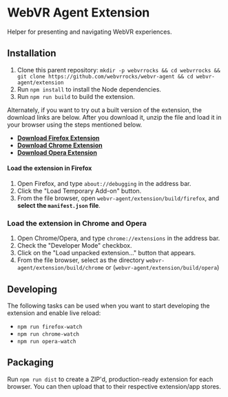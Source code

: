 # WebVR Agent Extension

Helper for presenting and navigating WebVR experiences.


## Installation

1. Clone this parent repository: `mkdir -p webvrrocks && cd webvrrocks && git clone https://github.com/webvrrocks/webvr-agent && cd webvr-agent/extension`
2. Run `npm install` to install the Node dependencies.
3. Run `npm run build` to build the extension.

Alternately, if you want to try out a built version of the extension, the download links are below. After you download it, unzip the file and load it in your browser using the steps mentioned below.

- [**Download Firefox Extension**](https://github.com/webvrrocks/webvr-agent/releases/download/v1.0/webvr-agent-extension-firefox.zip)
- [**Download Chrome Extension**](https://github.com/webvrrocks/webvr-agent/releases/download/v1.0/webvr-agent-extension-chrome.zip)
- [**Download Opera Extension**](https://github.com/webvrrocks/webvr-agent/releases/download/v1.0/webvr-agent-extension-opera.zip)


#### Load the extension in Firefox

1. Open Firefox, and type `about://debugging` in the address bar.
2. Click the "Load Temporary Add-on" button.
3. From the file browser, open `webvr-agent/extension/build/firefox`, and **select the `manifest.json` file**.


### Load the extension in Chrome and Opera

1. Open Chrome/Opera, and type `chrome://extensions` in the address bar.
2. Check the "Developer Mode" checkbox.
3. Click on the "Load unpacked extension…" button that appears.
4. From the file browser, select as the directory `webvr-agent/extension/build/chrome` or (`webvr-agent/extension/build/opera`)


## Developing

The following tasks can be used when you want to start developing the extension and enable live reload:

- `npm run firefox-watch`
- `npm run chrome-watch`
- `npm run opera-watch`


## Packaging

Run `npm run dist` to create a ZIP'd, production-ready extension for each browser. You can then upload that to their respective extension/app stores.

